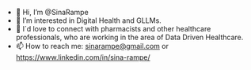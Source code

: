 - 👋 Hi, I’m @SinaRampe
- 👀 I’m interested in Digital Health and GLLMs.
- 🤗 I´d love to connect with pharmacists and other healthcare professionals, who are working in the area of Data Driven Healthcare.
- 📫 How to reach me: sinarampe@gmail.com or https://www.linkedin.com/in/sina-rampe/

<!---
SinaRampe/SinaRampe is a ✨ special ✨ repository because its `README.md` (this file) appears on your GitHub profile.
You can click the Preview link to take a look at your changes.
--->
